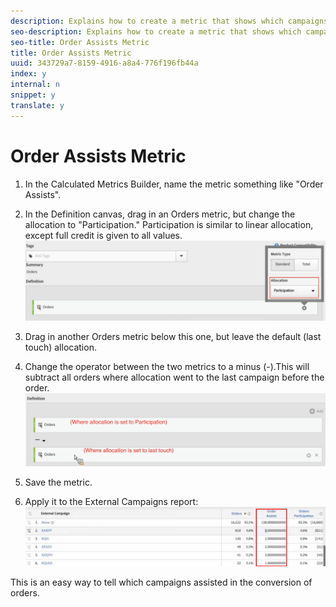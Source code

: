 ```yaml
---
description: Explains how to create a metric that shows which campaigns assist in conversion.
seo-description: Explains how to create a metric that shows which campaigns assist in conversion.
seo-title: Order Assists Metric
title: Order Assists Metric
uuid: 343729a7-8159-4916-a8a4-776f196fb44a
index: y
internal: n
snippet: y
translate: y
---
```


# Order Assists Metric


1. In the Calculated Metrics Builder, name the metric something like "Order Assists".
1. In the Definition canvas, drag in an Orders metric, but change the allocation to "Participation." Participation is similar to linear allocation, except full credit is given to all values. ![](../../../assets/cm_orders_allocation.png) 

1. Drag in another Orders metric below this one, but leave the default (last touch) allocation.
1. Change the operator between the two metrics to a minus (-).This will subtract all orders where allocation went to the last campaign before the order. ![](../../../assets/campaign_assists.png) 

1. Save the metric.
1. Apply it to the External Campaigns report: ![](../../../assets/cm_ext_campaign.png) 

This is an easy way to tell which campaigns assisted in the conversion of orders. 
